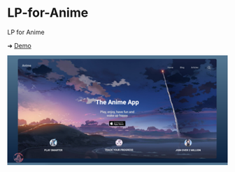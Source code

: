 # LP-for-Anime
LP for Anime

➜ [Demo]()

![](https://github.com/YKalashnikov/LP-for-Anime/blob/master/screen-shot.png)
